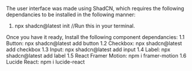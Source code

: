 
The user interface was made using ShadCN, which requires the following dependancies to be installed in the following manner:

1. npx shadcn@latest init //Run this in your terminal.

Once you have it ready, Install the following component dependancies:
1.1 Button: npx shadcn@latest add button
1.2 Checkbox: npx shadcn@latest add checkbox
1.3 Input: npx shadcn@latest add input
1.4 Label: npx shadcn@latest add label
1.5 React Framer Motion: npm i framer-motion
1.6 Lucide React: npm i lucide-react
